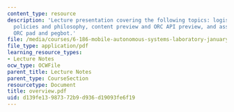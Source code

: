```yaml
---
content_type: resource
description: 'Lecture presentation covering the following topics: logistics, course
  policies and philosophy, content preview and ORC API preview, and assembling the
  ORC pad and pegbot.'
file: /media/courses/6-186-mobile-autonomous-systems-laboratory-january-iap-2005/d139fe13987372b9d936d19093fe6f19_overview.pdf
file_type: application/pdf
learning_resource_types:
- Lecture Notes
ocw_type: OCWFile
parent_title: Lecture Notes
parent_type: CourseSection
resourcetype: Document
title: overview.pdf
uid: d139fe13-9873-72b9-d936-d19093fe6f19
---
```

